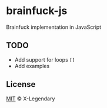 # brainfuck-js
Brainfuck implementation in JavaScript

## TODO
- Add support for loops `[]`
- Add examples

## License
[MIT](https://github.com/X-Legendary/brainfuck-js/blob/main/LICENSE) © X-Legendary